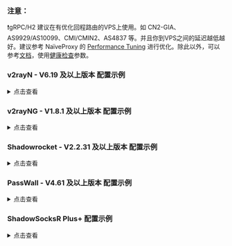 ### 注意：

:exclamation:gRPC/H2 建议在有优化回程路由的VPS上使用。如 CN2-GIA、AS9929/AS10099、CMI/CMIN2、AS4837 等。并且你到VPS之间的延迟越低越好。建议参考 NaïveProxy 的 [Performance Tuning](https://github.com/klzgrad/naiveproxy/wiki/Performance-Tuning) 进行优化。除此以外，可以参考[文档](https://xtls.github.io/Xray-docs-next/config/transports/grpc.html#grpcobject)，使用[健康检查](https://github.com/chika0801/Xray-examples/blob/main/VLESS-gRPC-uTLS-REALITY/config_client.json#L67)参数。

### v2rayN - V6.19 及以上版本 配置示例

<details><summary>点击查看</summary><br>

| 名称 | 值 |
| :--- | :--- |
| 地址 | 服务端的 IP |
| 端口 | 443 |
| 用户ID | chika |
| 流控 | 留空 |
| 加密方式 | none |
| 传输协议 | grpc |
|  | multi |
| 伪装域名 | 留空 |
| 路径 | lovelive |
| 传输层安全 | reality |
| SNI | `www.lovelive-anime.jp` |
| Fingerprint | chrome |
| PublicKey | Z84J2IelR9ch3k8VtlVhhs5ycBUlXA7wHBWcBrjqnAw |
| ShortId | 6ba85179e30d4fc2 |
| SpiderX | 留空 |

</details>

### v2rayNG - V1.8.1 及以上版本 配置示例

<details><summary>点击查看</summary><br>

| 名称 | 值 |
| :--- | :--- |
| 地址 | 服务端的 IP |
| 端口 | 443 |
| 用户ID | chika |
| 流控 | 留空 |
| 加密方式 | none |
| 传输协议 | grpc |
| gRPC 传输模式 | multi |
| 伪装域名 | 留空 |
| path | lovelive |
| 传输层安全 | reality |
| SNI | `www.lovelive-anime.jp` |
| Fingerprint | chrome |
| PublicKey | Z84J2IelR9ch3k8VtlVhhs5ycBUlXA7wHBWcBrjqnAw |
| ShortID | 6ba85179e30d4fc2 |
| SpiderX | 留空 |

</details>

### Shadowrocket - V2.2.31 及以上版本 配置示例

<details><summary>点击查看</summary><br>

| 名称 | 值 |
| :--- | :--- |
| 类型 | VLESS |
| 地址 | 服务端的 IP |
| 端口 | 443 |
| UUID | chika |
| TLS | 选上 |
| XTLS | none |
| 允许不安全 | 不选 |
| SNI | `www.lovelive-anime.jp` |
| ALPN | 留空 |
| 公钥 | Z84J2IelR9ch3k8VtlVhhs5ycBUlXA7wHBWcBrjqnAw |
| 短 ID | 6ba85179e30d4fc2 |
| 传输方式 |  |
| 名称 | grpc |
| Host | 留空 |
| 服务名称 | lovelive |
| 多路复用 | 不选 |
| TCP 快速打开 | 不选 |
| UDP 转发 | 选上 |
| 代理通过 | 不选 |

</details>

### PassWall - V4.61 及以上版本 配置示例

<details><summary>点击查看</summary><br>

| 名称 | 值 |
| :--- | :--- |
| 类型 | Xray |
| 传输协议 | VLESS |
| 地址（支持域名） | 服务端的 IP |
| 端口 | 443 |
| 加密方式 | none |
| ID | chika |
| TLS | 勾上 |
| flow | 停用 |
| REALITY | 勾上 |
| 域名 | `www.lovelive-anime.jp` |
| 公钥 | Z84J2IelR9ch3k8VtlVhhs5ycBUlXA7wHBWcBrjqnAw |
| Short Id | 6ba85179e30d4fc2 |
| Spider X | 留空 |
| 指纹伪造 | chrome |
| 传输协议 | gRPC |
| ServiceName | lovelive |
| gRPC 传输模式 | multi |
| 健康检查 | 不勾 |
| 初始窗口大小 | 0 |
| MUX | 不勾 |

</details>

### ShadowSocksR Plus+ 配置示例

<details><summary>点击查看</summary><br>

| 名称 | 值 |
| :--- | :--- |
| 服务器节点类型 | V2Ray/Xray |
| V2Ray/XRay 协议 | VLESS |
| 服务器地址 | 服务端的 IP |
| 端口 | 443 |
| Vmess/VLESS ID (UUID) | chika |
| VLESS 加密 | none |
| 传输协议 | gRPC |
| gRPC 服务名称 | lovelive |
| gRPC 模式 | Multi |
| 初始窗口大小 | 0 |
| H2/gRPC 健康检查 | 不勾 |
| TLS | 不勾 |
| REALITY | 勾上 |
| Public key | Z84J2IelR9ch3k8VtlVhhs5ycBUlXA7wHBWcBrjqnAw |
| Short ID | 6ba85179e30d4fc2 |
| spiderX | 留空 |
| 指纹伪造 | chrome |
| TLS 主机名 | `www.lovelive-anime.jp` |
| Mux | 不勾 |
| 启用自动切换 | 不勾 |
| 本地端口 | 1234 |

</details>
